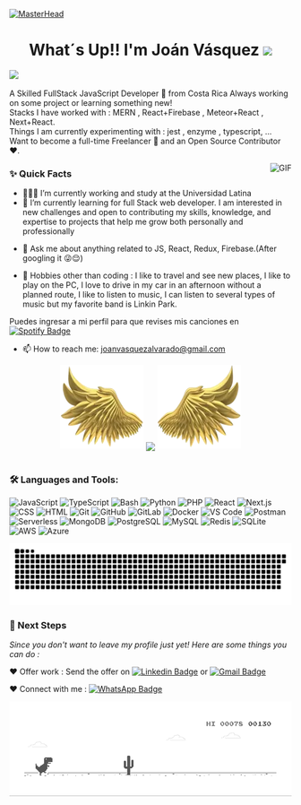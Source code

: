 [![MasterHead](https://i.pinimg.com/originals/77/ca/a3/77caa32884d735d439ade45ba37feaf2.gif)](https://arjuncvinod.github.io)

<h1 align="center"><b> What´s Up!! I'm Joán Vásquez  </b><img src="https://media.giphy.com/media/hvRJCLFzcasrR4ia7z/giphy.gif" width="35"></h1>
<a href="https://github.com/404"><img src="https://user-images.githubusercontent.com/73097560/115834477-dbab4500-a447-11eb-908a-139a6edaec5c.gif"></a>
<br/>

<p>
A Skilled FullStack JavaScript Developer 🚀 from Costa Rica Always working on some project or learning something new!
<br/>
Stacks I have worked with : MERN , React+Firebase , Meteor+React , Next+React.
<br/>  
Things I am currently experimenting with : jest , enzyme , typescript, ...
<br/>
Want to become a full-time Freelancer 💸 and an Open Source Contributor ❤️.
</p>


  <img align="right" alt="GIF" src="https://media.giphy.com/media/MC6eSuC3yypCU/giphy.gif" />
  
### ✨ Quick Facts

- 👨🏽‍💻 I’m currently working and study at the Universidad Latina 
- 🌱 I’m currently learning for full Stack web developer. I am interested in new challenges and open to contributing my skills, knowledge, and expertise to projects that help me grow both personally and professionally
<!--- 🤔 I’m looking for help for my future MERN projects.-->
- 💬 Ask me about anything related to JS, React, Redux, Firebase.(After googling it 😜😌)
<!--- ⚡️ Fun-Fact: I sleep at 6am 🙃. -->
- 🎿 Hobbies other than coding : I like to travel and see new places, I like to play on the PC, I love to drive in my car in an afternoon without a planned route, I like to listen to music, I can listen to several types of music but my favorite band is Linkin Park. 

Puedes ingresar a mi perfil para que revises mis canciones en [![Spotify Badge](https://img.shields.io/badge/-Spotify-1DB954?style=flat-square&logo=Spotify&logoColor=white&link=https://open.spotify.com/user/22dup6okv6mwbmqq756r36roa?si=7f86aacad4ef4c2d)](https://open.spotify.com/user/22dup6okv6mwbmqq756r36roa?si=7f86aacad4ef4c2d)


- 📫 How to reach me: joanvasquezalvarado@gmail.com




<p align="center">
  <img height="150" width="150" src="https://github.com/GovindSingh9447/GovindSingh9447/blob/main/WEBP/left.webp">
  <img align="center" src="https://github-readme-streak-stats.herokuapp.com/?user=Govindsingh9447&theme=dark&hide_border=true"/>
  <img height="150" width="150" src="https://github.com/GovindSingh9447/GovindSingh9447/blob/main/WEBP/right.webp">
</p>

#


### 🛠️ Languages and Tools:

![JavaScript](https://img.shields.io/badge/-JavaScript-000?&logo=JavaScript)
![TypeScript](https://img.shields.io/badge/-TypeScript-000?&logo=TypeScript&logoColor=007ACC)
![Bash](https://img.shields.io/badge/-Bash-000?&logo=GNU-Bash)
![Python](https://img.shields.io/badge/-Python-000?&logo=Python)
![PHP](https://img.shields.io/badge/-PHP-000?&logo=PHP)
![React](https://img.shields.io/badge/-React-000?&logo=React)
![Next.js](https://img.shields.io/badge/-Next.js-000?&logo=Next.js)
![CSS](https://img.shields.io/badge/-CSS-000?&logo=CSS3)
![HTML](https://img.shields.io/badge/-HTML-000?&logo=HTML5)
![Git](https://img.shields.io/badge/-Git-000?&logo=Git)
![GitHub](https://img.shields.io/badge/-GitHub-000?&logo=GitHub)
![GitLab](https://img.shields.io/badge/-GitLab-000?&logo=GitLab)
![Docker](https://img.shields.io/badge/-Docker-000?&logo=Docker)
![VS Code](https://img.shields.io/badge/-VS%20Code-000?&logo=Visual-Studio-Code)
![Postman](https://img.shields.io/badge/-Postman-000?&logo=Postman)
![Serverless](https://img.shields.io/badge/-Serverless-000?&logo=Serverless)
![MongoDB](https://img.shields.io/badge/-MongoDB-000?&logo=MongoDB)
![PostgreSQL](https://img.shields.io/badge/-PostgreSQL-000?&logo=PostgreSQL)
![MySQL](https://img.shields.io/badge/-MySQL-000?&logo=MySQL)
![Redis](https://img.shields.io/badge/-Redis-000?&logo=Redis)
![SQLite](https://img.shields.io/badge/-SQLite-000?&logo=SQLite)
![AWS](https://img.shields.io/badge/-AWS-000?&logo=Amazon-AWS)
![Azure](https://img.shields.io/badge/-Azure-000?&logo=Microsoft-Azure)


![𝙶𝚒𝚝𝚑𝚞𝚋 𝙲𝚘𝚗𝚝𝚛𝚒𝚋𝚞𝚝𝚒𝚘𝚗 𝙶𝚛𝚊𝚙𝚑](https://github.com/GovindSingh9447/GovindSingh9447/blob/main/github-contribution-grid-snake.svg)

### 👣 Next Steps

_Since you don't want to leave my profile just yet! Here are some things you can do :_

❤️ Offer work : Send the offer on [![Linkedin Badge](https://img.shields.io/badge/-JoanVasquez-blue?style=flat-square&logo=Linkedin&logoColor=white&link=https://www.linkedin.com/in/joanvasquez)](www.linkedin.com/in/joanvasquez)
or [![Gmail Badge](https://img.shields.io/badge/-joanvasquezalvarado@gmail.com-c14438?style=flat-square&logo=Gmail&logoColor=white&link=joanvasquezalvarado@gmail.com)](mailto:joanvasquezalvarado@gmail.com)


❤️ Connect with me : [![WhatsApp Badge](https://img.shields.io/badge/-WhatsApp-Green?style=flat-square&logo=WhatsApp&logoColor=green&link=https://wa.me/+50685198056)](https://wa.me/+50685198056)

![Dino](https://raw.githubusercontent.com/wangningkai/wangningkai/master/assets/dino.gif)

